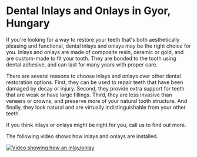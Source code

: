 # Dental Inlays and Onlays in Gyor, Hungary

If you're looking for a way to restore your teeth that's both aesthetically pleasing and functional, dental inlays and onlays may be the right choice for you. Inlays and onlays are made of composite resin, ceramic or gold, and are custom-made to fit your tooth. They are bonded to the tooth using dental adhesive, and can last for many years with proper care.

There are several reasons to choose inlays and onlays over other dental restoration options. First, they can be used to repair teeth that have been damaged by decay or injury. Second, they provide extra support for teeth that are weak or have large fillings. Third, they are less invasive than veneers or crowns, and preserve more of your natural tooth structure. And finally, they look natural and are virtually indistinguishable from your other teeth.

If you think inlays or onlays might be right for you, call us to find out more.

The following video shows how inlays and onlays are installed.

[![Video showing how an inlay/onlay](https://img.youtube.com/vi/ntiQm0Njbow/0.jpg)](https://www.youtube.com/watch?v=ntiQm0Njbow&t=40)
